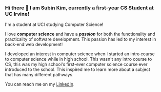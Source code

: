 ### Hi there 👋 I am Subin Kim, currently a first-year CS Student at UC Irvine!

I'm a student at UCI studying Computer Science!

I love **computer science** and have a ***passion*** for both the functionality and practicality of software development. This passion has led to my interest in back-end web development!

I developed an interest in computer science when I started an intro course to computer science while in high school. This wasn't any intro course to CS, this was my high school's first-ever computer science course ever introduced to the school. This inspired me to learn more about a subject that has many different pathways.


You can reach me on my [LinkedIn](https://www.linkedin.com/in/subin-kim-bba754180/).

<!--
**SubinQKim/SubinQKim** is a ✨ _special_ ✨ repository because its `README.md` (this file) appears on your GitHub profile.

Here are some ideas to get you started:

- 🔭 I’m currently working on ...
- 🌱 I’m currently learning ...
- 👯 I’m looking to collaborate on ...
- 🤔 I’m looking for help with ...
- 💬 Ask me about ...
- 📫 How to reach me: ...
- 😄 Pronouns: ...
- ⚡ Fun fact: ...
-->
